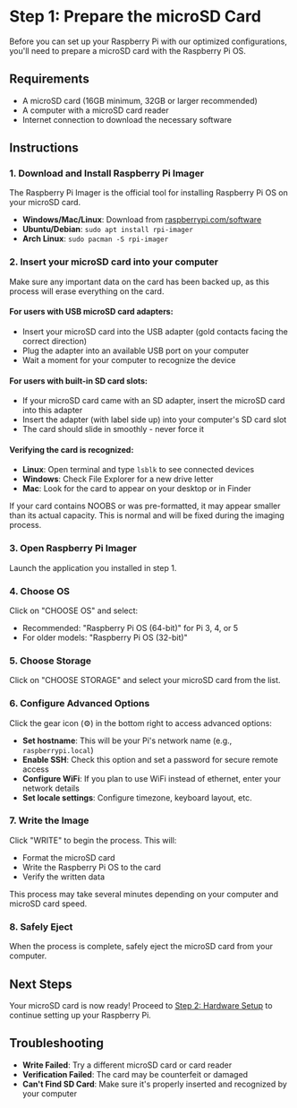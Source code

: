 # Step 1: Prepare the microSD Card

Before you can set up your Raspberry Pi with our optimized configurations, you'll need to prepare a microSD card with the Raspberry Pi OS.

## Requirements

- A microSD card (16GB minimum, 32GB or larger recommended)
- A computer with a microSD card reader
- Internet connection to download the necessary software

## Instructions

### 1. Download and Install Raspberry Pi Imager

The Raspberry Pi Imager is the official tool for installing Raspberry Pi OS on your microSD card.

- **Windows/Mac/Linux**: Download from [raspberrypi.com/software](https://www.raspberrypi.com/software/)
- **Ubuntu/Debian**: `sudo apt install rpi-imager`
- **Arch Linux**: `sudo pacman -S rpi-imager`

### 2. Insert your microSD card into your computer

Make sure any important data on the card has been backed up, as this process will erase everything on the card.

#### For users with USB microSD card adapters:
- Insert your microSD card into the USB adapter (gold contacts facing the correct direction)
- Plug the adapter into an available USB port on your computer
- Wait a moment for your computer to recognize the device

#### For users with built-in SD card slots:
- If your microSD card came with an SD adapter, insert the microSD card into this adapter
- Insert the adapter (with label side up) into your computer's SD card slot
- The card should slide in smoothly - never force it

#### Verifying the card is recognized:
- **Linux**: Open terminal and type `lsblk` to see connected devices
- **Windows**: Check File Explorer for a new drive letter
- **Mac**: Look for the card to appear on your desktop or in Finder

If your card contains NOOBS or was pre-formatted, it may appear smaller than its actual capacity. This is normal and will be fixed during the imaging process.

### 3. Open Raspberry Pi Imager

Launch the application you installed in step 1.

### 4. Choose OS

Click on "CHOOSE OS" and select:
- Recommended: "Raspberry Pi OS (64-bit)" for Pi 3, 4, or 5
- For older models: "Raspberry Pi OS (32-bit)"

### 5. Choose Storage

Click on "CHOOSE STORAGE" and select your microSD card from the list.

### 6. Configure Advanced Options

Click the gear icon (⚙️) in the bottom right to access advanced options:

- **Set hostname**: This will be your Pi's network name (e.g., `raspberrypi.local`)
- **Enable SSH**: Check this option and set a password for secure remote access
- **Configure WiFi**: If you plan to use WiFi instead of ethernet, enter your network details
- **Set locale settings**: Configure timezone, keyboard layout, etc.

### 7. Write the Image

Click "WRITE" to begin the process. This will:
- Format the microSD card
- Write the Raspberry Pi OS to the card
- Verify the written data

This process may take several minutes depending on your computer and microSD card speed.

### 8. Safely Eject

When the process is complete, safely eject the microSD card from your computer.

## Next Steps

Your microSD card is now ready! Proceed to [Step 2: Hardware Setup](02-hardware-setup.md) to continue setting up your Raspberry Pi.

## Troubleshooting

- **Write Failed**: Try a different microSD card or card reader
- **Verification Failed**: The card may be counterfeit or damaged
- **Can't Find SD Card**: Make sure it's properly inserted and recognized by your computer

